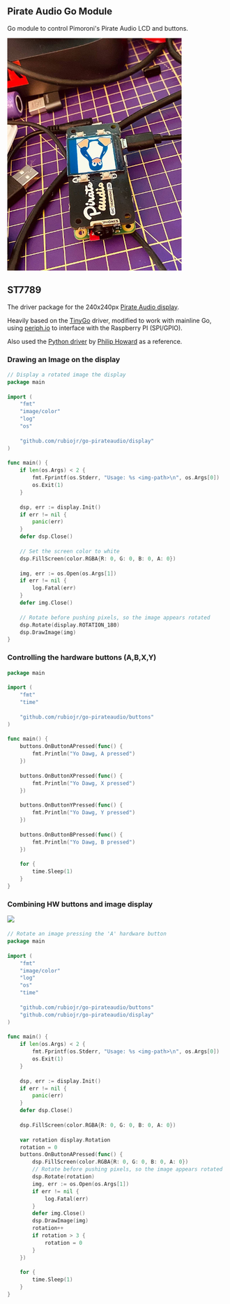 ## Pirate Audio Go Module

Go module to control Pimoroni's Pirate Audio LCD and buttons.

![gadget.jpg](gadget.jpg)

## ST7789

The driver package for the 240x240px [Pirate Audio display](https://shop.pimoroni.com/products/pirate-audio-headphone-amp).

Heavily based on the [TinyGo](https://github.com/tinygo-org/drivers/tree/e376785596dc8269f3e8aa42a9bf75fb1457febc/st7789) driver, modified to work with mainline Go, using [periph.io](https://periph.io) to interface with the Raspberry PI (SPI/GPIO).

Also used the [Python driver](https://github.com/pimoroni/st7789-python) by [Philip Howard](https://github.com/Gadgetoid) as a reference.

### Drawing an Image on the display

```Go
// Display a rotated image the display
package main

import (
	"fmt"
	"image/color"
	"log"
	"os"

	"github.com/rubiojr/go-pirateaudio/display"
)

func main() {
	if len(os.Args) < 2 {
		fmt.Fprintf(os.Stderr, "Usage: %s <img-path>\n", os.Args[0])
		os.Exit(1)
	}

	dsp, err := display.Init()
	if err != nil {
		panic(err)
	}
	defer dsp.Close()

	// Set the screen color to white
	dsp.FillScreen(color.RGBA{R: 0, G: 0, B: 0, A: 0})

	img, err := os.Open(os.Args[1])
	if err != nil {
		log.Fatal(err)
	}
	defer img.Close()

	// Rotate before pushing pixels, so the image appears rotated
	dsp.Rotate(display.ROTATION_180)
	dsp.DrawImage(img)
}
```

### Controlling the hardware buttons (A,B,X,Y)

```Go
package main

import (
	"fmt"
	"time"

	"github.com/rubiojr/go-pirateaudio/buttons"
)

func main() {
	buttons.OnButtonAPressed(func() {
		fmt.Println("Yo Dawg, A pressed")
	})

	buttons.OnButtonXPressed(func() {
		fmt.Println("Yo Dawg, X pressed")
	})

	buttons.OnButtonYPressed(func() {
		fmt.Println("Yo Dawg, Y pressed")
	})

	buttons.OnButtonBPressed(func() {
		fmt.Println("Yo Dawg, B pressed")
	})

	for {
		time.Sleep(1)
	}
}
```

### Combining HW buttons and image display

![](images/rotate.gif)

```Go
// Rotate an image pressing the 'A' hardware button
package main

import (
	"fmt"
	"image/color"
	"log"
	"os"
	"time"

	"github.com/rubiojr/go-pirateaudio/buttons"
	"github.com/rubiojr/go-pirateaudio/display"
)

func main() {
	if len(os.Args) < 2 {
		fmt.Fprintf(os.Stderr, "Usage: %s <img-path>\n", os.Args[0])
		os.Exit(1)
	}

	dsp, err := display.Init()
	if err != nil {
		panic(err)
	}
	defer dsp.Close()

	dsp.FillScreen(color.RGBA{R: 0, G: 0, B: 0, A: 0})

	var rotation display.Rotation
	rotation = 0
	buttons.OnButtonAPressed(func() {
		dsp.FillScreen(color.RGBA{R: 0, G: 0, B: 0, A: 0})
		// Rotate before pushing pixels, so the image appears rotated
		dsp.Rotate(rotation)
		img, err := os.Open(os.Args[1])
		if err != nil {
			log.Fatal(err)
		}
		defer img.Close()
		dsp.DrawImage(img)
		rotation++
		if rotation > 3 {
			rotation = 0
		}
	})

	for {
		time.Sleep(1)
	}
}
```
